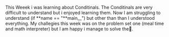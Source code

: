 This Weeek i was learning about Conditinals. The Conditinals are very difficult to understand but i enjoyed learning them. Now I am struggling to understand (if **name == "**main\_\_") but other than than I understood everything. My challegies this week was on the problem set one (meal time and math interpreter) but I am happy i manage to solve the🙂.
